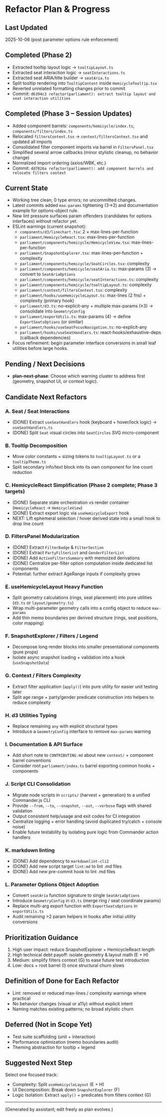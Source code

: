 # Refactor Plan & Progress

## Last Updated

2025-10-06 (post parameter options rule enforcement)

## Completed (Phase 2)

- Extracted tooltip layout logic → `tooltipLayout.ts`
- Extracted seat interaction logic → `seatInteractions.ts`
- Extracted seat ARIA/title builder → `seatAria.ts`
- Split tooltip rendering into `TooltipContent` inside `HemicycleTooltip.tsx`
- Reverted unrelated formatting changes prior to commit
- Commit: `d6394c3 refactor(parliament): extract tooltip layout and seat interaction utilities`

## Completed (Phase 3 – Session Updates)

- Added component barrels: `components/hemicycle/index.ts`, `components/filters/index.ts`
- Relocated `filtersContext.tsx` → `context/filtersContext.tsx` and updated all imports
- Consolidated filter component imports via barrel in `FiltersPanel.tsx`
- Simplified several arrow callbacks (minor stylistic cleanup, no behavior change)
- Normalized import ordering (axios/WBK, etc.)
- Commit: `dd7826a refactor(parliament): add component barrels and relocate filters context`

## Current State

- Working tree clean; 0 type errors; no uncommitted changes.
- Latest commits added `max-params` tightening (3→2) and documentation example for options-object rule.
- New lint pressure surfaces param offenders (candidates for options interfaces) without refactor yet.
- ESLint warnings (current snapshot):
  - `components/d3/linechart.tsx`: 2 × max-lines-per-function
  - `parliament/HemicycleReact.tsx`: max-lines-per-function
  - `parliament/components/hemicycle/HemicycleView.tsx`: max-lines-per-function
  - `parliament/SnapshotExplorer.tsx`: max-lines-per-function + complexity
  - `parliament/components/hemicycle/SeatCircles.tsx`: complexity
  - `parliament/components/hemicycle/seatAria.ts`: max-params (3) → convert to `SeatAriaOptions`
  - `parliament/components/hemicycle/seatInteractions.ts`: complexity
  - `parliament/components/hemicycle/tooltipLayout.ts`: complexity
  - `parliament/context/filtersContext.tsx`: complexity
  - `parliament/hooks/useHemicycleLayout.ts`: max-lines (2 fns) + complexity (primary hook)
  - `parliament/d3.ts`: no-explicit-any + multiple max-params (≥3) → consolidate into `GeometryConfig`
  - `parliament/exportUtils.ts`: max-params (4) → define `ExportSeatsOptions` (or similar)
  - `parliament/hooks/useSeatFocusNavigation.ts`: no-explicit-any
  - `parliament/hooks/useSeatHandlers.ts`: react-hooks/exhaustive-deps (callback dependencies)
- Focus refinement: begin parameter interface conversions in small leaf utilities before large hooks.

## Pending / Next Decisions

- **plan-next-phase**: Choose which warning cluster to address first (geometry, snapshot UI, or context logic).

## Candidate Next Refactors

### A. Seat / Seat Interactions

- (DONE) Extract `useSeatHandlers` hook (keyboard + hover/lock logic) → `useSeatHandlers.ts`
- (DONE) Split `Seat` visual circles into `SeatCircles` SVG micro-component

### B. Tooltip Decomposition

- Move color constants + sizing tokens to `tooltipLayout.ts` or a `tooltipTheme.ts`
- Split secondary info/text block into its own component for line count reduction

### C. HemicycleReact Simplification (Phase 2 complete; Phase 3 targets)

- (DONE) Separate state orchestration vs render container (`HemicycleReact` -> `HemicycleView`)
- (DONE) Extract export logic via `useHemicycleExport` hook
- NEXT: Lift ephemeral selection / hover derived state into a small hook to drop line count

### D. FiltersPanel Modularization

- (DONE) Extract `FilterBadge` & `FilterSection`
- (DONE) Extract `PartyFilterList` and `GenderFilterList`
- (DONE) Add `ActiveFiltersSummary` with memoized derivations
- (DONE) Centralize per-filter option computation inside dedicated list components
- Potential: further extract AgeRange inputs if complexity grows

### E. useHemicycleLayout Heavy Function

- Split geometry calculations (rings, seat placement) into pure utilities (`d3.ts` or `layout/geometry.ts`)
- Wrap multi-parameter geometry calls into a config object to reduce `max-params`
- Add thin memo boundaries per derived structure (rings, seat positions, color mapping)

### F. SnapshotExplorer / Filters / Legend

- Decompose long render blocks into smaller presentational components (pure props)
- Isolate async snapshot loading + validation into a hook (`useSnapshotData`)

### G. Context / Filters Complexity

- Extract filter application (`apply()`) into pure utility for easier unit testing later
- Split age range + party/gender predicate construction into helpers to reduce complexity

### H. d3 Utilities Typing

- Replace remaining `any` with explicit structural types
- Introduce a `GeometryConfig` interface to remove `max-params` warning

### I. Documentation & API Surface

- Add short note to `CONTRIBUTING.md` about new `context/` + component barrel conventions
- Consider root `parliament/index.ts` barrel exporting common hooks + components

### J. Script CLI Consolidation

- Migrate node scripts in `scripts/` (harvest + generation) to a unified Commander.js CLI
- Provide `--from`, `--to`, `--snapshot`, `--out`, `--verbose` flags with shared validation
- Output consistent help/usage and exit codes for CI integration
- Centralize logging + error handling (avoid duplicated try/catch + console noise)
- Enable future testability by isolating pure logic from Commander action handlers

### K. markdown linting

- (DONE) Add dependency to `markdownlint-cli2`
- (DONE) Add new script target `lint:md` to lint .md files
- (DONE) Add new pre-commit hook to lint .md files

### L. Parameter Options Object Adoption

- Convert `seatAria` function signature to single `SeatAriaOptions`
- Introduce `GeometryConfig` in `d3.ts` (merge ring / seat coordinate params)
- Replace multi-arg export function with `ExportSeatsOptions` in `exportUtils.ts`
- Audit remaining >2 param helpers in hooks after initial utility conversions

## Prioritization Guidance

1. High user impact: reduce SnapshotExplorer + HemicycleReact length
2. High technical debt payoff: isolate geometry & layout math (E + H)
3. Medium: simplify filters context (G) to ease future test introduction
4. Low: docs + root barrel (I) once structural churn slows

## Definition of Done for Each Refactor

- Lint: removed or reduced max-lines / complexity warnings where practical
- No behavior changes (visual or a11y) without explicit intent
- Naming matches existing patterns; no broad stylistic churn

## Deferred (Not in Scope Yet)

- Test suite scaffolding (unit + interaction)
- Performance optimization (memo boundaries audit)
- Theming abstraction for tooltip + legend

## Suggested Next Step

Select one focused track:

- Complexity: Split `useHemicycleLayout` (E + H)
- UI Decomposition: Break down `SnapshotExplorer` (F)
- Logic Isolation: Extract `apply()` + predicates from filters context (G)

---

(Generated by assistant; edit freely as plan evolves.)
